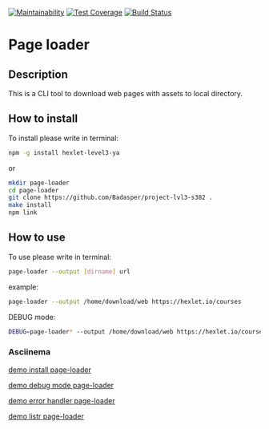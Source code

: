 [![Maintainability](https://api.codeclimate.com/v1/badges/f6fb10f6bae38abdc756/maintainability)](https://codeclimate.com/github/Badasper/project-lvl3-s382/maintainability) [![Test Coverage](https://api.codeclimate.com/v1/badges/f6fb10f6bae38abdc756/test_coverage)](https://codeclimate.com/github/Badasper/project-lvl3-s382/test_coverage) [![Build Status](https://travis-ci.com/Badasper/project-lvl3-s382.svg?branch=master)](https://travis-ci.com/Badasper/project-lvl3-s382)

# Page loader

## Description

This is a CLI tool to download web pages with assets to local directory.

## How to install

To install please write in terminal:

```bash
npm -g install hexlet-level3-ya
```

or

```bash
mkdir page-loader
cd page-loader
git clone https://github.com/Badasper/project-lvl3-s382 .
make install
npm link
```

## How to use

To use please write in terminal:

```bash
page-loader --output [dirname] url
```

example:

```bash
page-loader --output /home/download/web https://hexlet.io/courses
```

DEBUG mode:

```bash
DEBUG=page-loader* --output /home/download/web https://hexlet.io/courses
```

### Asciinema

[demo install page-loader](https://asciinema.org/a/Xsj2vwzz9wI3b3NMfTlMXOGtf
)

[demo debug mode page-loader](https://asciinema.org/a/uggecbaRi9aqqmXmh0EmcqmWf)

[demo error handler page-loader]( https://asciinema.org/a/XulYaWoWFsKfxODNLfXBvWotW)

[demo listr page-loader](https://asciinema.org/a/LaYCuS8jSHSBemJTm5Ti1bnYm)